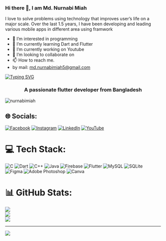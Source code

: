 ### Hi there 👋, I am Md. Nurnabi Miah 

I love to solve problems using technology that improves user’s life on a major scale. Over the last 1.5 years, I have been developing and leading various mobile apps in different area using framwork  

- 👀 I’m interested in programming
- 🌱 I’m currently learning Dart and Flutter   
- 🔭 I’m currently working on Youtube 
- 💞️ I’m looking to collaborate on 
- 📫 How to reach me. 
- by mail: md.nurnabimiah5@gmail.com

[![Typing SVG](https://readme-typing-svg.demolab.com?font=Fira+Code&pause=1000&color=DF161E&background=FF44C900&center=true&width=435&lines=%E0%A6%97%E0%A6%BE%E0%A6%A7%E0%A6%BE%E0%A6%B0+%E0%A6%B0%E0%A6%BE%E0%A6%9C%E0%A7%8D%E0%A6%AF%E0%A7%87%E0%A6%B0+%E0%A6%B0%E0%A6%BE%E0%A6%9C%E0%A6%BE+%E0%A6%B9%E0%A6%93%E0%A7%9F%E0%A6%BE+%E0%A6%85%E0%A6%A8%E0%A7%87%E0%A6%95+%E0%A6%95%E0%A6%A0%E0%A6%BF%E0%A6%A8)](https://git.io/typing-svg)

<h3 align="center">A passionate flutter developer from Bangladesh</h3>

<p align="left"> <img src="https://komarev.com/ghpvc/?username=nurnabimiah&label=Profile%20views&color=0e75b6&style=flat" alt="nurnabimiah" /> </p>




## 🌐 Socials:
[![Facebook](https://img.shields.io/badge/Facebook-%231877F2.svg?logo=Facebook&logoColor=white)](https://facebook.com/nayon41) [![Instagram](https://img.shields.io/badge/Instagram-%23E4405F.svg?logo=Instagram&logoColor=white)](https://instagram.com/nayon.33) [![LinkedIn](https://img.shields.io/badge/LinkedIn-%230077B5.svg?logo=linkedin&logoColor=white)](https://linkedin.com/in/mdnurnabimiah) [![YouTube](https://img.shields.io/badge/YouTube-%23FF0000.svg?logo=YouTube&logoColor=white)](https://youtube.com/c/UC97KP23OnIsvbC8SwlJGNCA) 

# 💻 Tech Stack:
![C](https://img.shields.io/badge/c-%2300599C.svg?style=for-the-badge&logo=c&logoColor=white) ![Dart](https://img.shields.io/badge/dart-%230175C2.svg?style=for-the-badge&logo=dart&logoColor=white) ![C++](https://img.shields.io/badge/c++-%2300599C.svg?style=for-the-badge&logo=c%2B%2B&logoColor=white) ![Java](https://img.shields.io/badge/java-%23ED8B00.svg?style=for-the-badge&logo=java&logoColor=white) ![Firebase](https://img.shields.io/badge/firebase-%23039BE5.svg?style=for-the-badge&logo=firebase) ![Flutter](https://img.shields.io/badge/Flutter-%2302569B.svg?style=for-the-badge&logo=Flutter&logoColor=white) ![MySQL](https://img.shields.io/badge/mysql-%2300f.svg?style=for-the-badge&logo=mysql&logoColor=white) ![SQLite](https://img.shields.io/badge/sqlite-%2307405e.svg?style=for-the-badge&logo=sqlite&logoColor=white) 	![Figma](https://img.shields.io/badge/figma-%23F24E1E.svg?style=for-the-badge&logo=figma&logoColor=white) ![Adobe Photoshop](https://img.shields.io/badge/adobephotoshop-%2331A8FF.svg?style=for-the-badge&logo=adobephotoshop&logoColor=white) ![Canva](https://img.shields.io/badge/Canva-%2300C4CC.svg?style=for-the-badge&logo=Canva&logoColor=white)
# 📊 GitHub Stats:
![](https://github-readme-stats.vercel.app/api?username=nurnabimiah&theme=dark&hide_border=false&include_all_commits=false&count_private=false)<br/>
![](https://github-readme-streak-stats.herokuapp.com/?user=nurnabimiah&theme=dark&hide_border=false)<br/>
![](https://github-readme-stats.vercel.app/api/top-langs/?username=nurnabimiah&theme=dark&hide_border=false&include_all_commits=false&count_private=false&layout=compact)

---
[![](https://visitcount.itsvg.in/api?id=nurnabimiah&icon=0&color=0)](https://visitcount.itsvg.in)

<!-- Proudly created with GPRM ( https://gprm.itsvg.in ) -->

